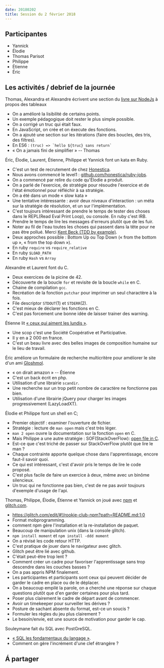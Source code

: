 ```yaml
---
date: 20180202
title: Session du 2 février 2018
---
```


## Participantes

- Yannick
- Élodie
- Thomas Parisot
- Philippe
- Étienne
- Éric


## Les activités / debrief de la journée

Thomas, Alexandra et Alexandre écrivent une section du [livre sur NodeJs](https://github.com/oncletom/nodebook) à propos des tableaux
- On a amélioré la lisibilité de certains points.
- Un exemple pédagogique doit rester le plus simple possible.
- On a corrigé un truc qui était faux.
- En JavaScript, on crée et on éxecute des fonctions.
- On a ajouté une section sur les itérations (faire des boucles, des tris, des filtres).
- En ES6 : ```(truc) => `hello ${truc} sans return` ```
- « On a jamais fini de simplifier » -- Thomas


Éric, Élodie, Laurent, Étienne, Philippe et Yannick font un kata en Ruby.
- C'est un test de recrutement de chez [Honestica](https://blog.honestica.com/).
- Nous avons commencé le level1 : [github.com/honestica/ruby-jobs](https://github.com/honestica/ruby-jobs).
- On a commencé par relire du code qu'Élodie a produit.
- On a parlé de l'exercice, de stratégie pour résoudre l'exercice et de l'état émotionnel pour réfléchir à sa stratégie.
- On a été dans un mode « slow kata »
- Une tentative intéressante : avoir deux niveaux d'interaction : un méta sur la stratégie de résolution, et un sur l'implémentation.
- C'est toujours intéressant de prendre le temps de tester des choses dans le REPL(Read Eval Print Loop), ou console. En ruby c'est IRB.
- Prendre le temps de lire les messages d'erreurs plutôt que de les fuir.
- Noter au fil de l'eau toutes les choses qui passent dans la tête pour ne pas être pollué. Merci [Kent Beck (TDD by example)](https://www.amazon.com/Test-Driven-Development-Kent-Beck/dp/0321146530).
- Deux approches possible : Bottom Up ou Top Down (« from the bottom up », « from the top down »).
- En ruby `require` vs `require_relative`
- En ruby `$LOAD_PATH`
- En ruby `Hash` vs `Array`


Alexandre et Laurent font du C.
- Deux exercices de la picine de 42.
- Découverte de la boucle `for` et revisite de la boucle `while` en C.
- Chaine de compilation `gcc`.
- Recréation de la fonction `putchar` pour imprimer un seul charactère à la fois.
- File descriptor `STDOUT`(1) et `STDERR`(2).
- C'est mieux de déclarer les fonctions en C.
- C'est pas forcement une bonne idée de laisser trainer des warning.


Étienne lit [« ceux qui aiment les lundis »](http://www.ceux-qui-aiment-les-lundis.coop/).
- Une scop c'est une Société Coopérative et Participative.
- Il y en a 2 000 en france.
- C'est un beau livre avec des belles images de composition humaine sur le lieu de travail.

Éric améliore un formulaire de recherche multicritère pour améliorer le site d'un ami [Gloshmol](www.gloshmol.com/).
- « on dirait amazon » -- Étienne
- C'est un back écrit en php.
- Utilisation d'une librairie `scandir`.
- Une recherche sur un trop petit nombre de caractère ne fonctionne pas bien.
- Utilisation d'une librairie jQuery pour charger les images progressivement (LazyLoadXT).

Élodie et Philippe font un shell en C;
- Premier objectif : examiner l'ouverture de fichier.
- Stratégie : lecture de `man open` mais c'est très léger.
- `man 2 open` ouvre la documentation sur la fonction `open` en C.
- Mais Philippe a une autre stratégie : SOF(StackOverFlow): [open file in C](https://stackoverflow.com/questions/5012126/simple-c-program-opening-a-file).
- Est-ce que c'est triché de passer sur StackOverFlow plutôt que lire le man ?
- Chaque contrainte apporte quelque chose dans l'apprentissage, encore faut-il savoir quoi.
- Ce qui est intéressant, c'est d'avoir pris le temps de lire le code proposé.
- C'est plus facile de faire un exercice à deux, même avec un binôme silencieux.
- Un truc qui ne fonctionne pas bien, c'est de ne pas avoir toujours d'exemple d'usage de l'api.

Thomas, Philippe, Élodie, Étienne et Yannick on joué avec [npm](https://www.npmjs.com/) et [glitch.com](https://glitch.com/).
- https://glitch.com/edit/#!/rookie-club-npm?path=README.md:1:0
- Format mobprogramming.
- comment npm gère l'installation et la re-installation de paquet.
- Beaucoup de manipulation unix (dans la console glitch).
- `npm install moment` et `npm install -ddd moment`
- On a révisé les code retour HTTP.
- C'est pratique de jouer dans le navigateur avec glitch.
- Glitch peut être lié avec github.
- C'était peut-être trop lent ?
- Comment créer un cadre pour favoriser l'apprentissage sans trop descendre dans les couches basses ?
- On a pas appris NPM finalement.
- Les participantes et participants sont ceux qui peuvent décider de garder le cadre en place ou de le déplacer.
- On a beaucoup empilé la parole, on a cherché une réponse sur chaque questions plutôt que d'en garder certaines pour plus tard.
- Poser plus clairement le cadre de départ avant de commencer.
- Avoir un timekeeper pour surveiller les dérives ?
- Posture de sachant absente du format, est-ce un soucis ?
- Formuler les règles du jeu plus clairement ?
- Le besoin/envie, est une source de motivation pour garder le cap.


Souleymane fait du SQL avec PostGreSQL.
- [« SQL les fondamentaux du langage »](https://m.editions-eni.fr/livre/sql-les-fondamentaux-du-langage-avec-exercices-et-corriges-3e-edition-9782409011429#).
- Comment on gère l'incrément d'une clef étrangère ?


## Á partager


